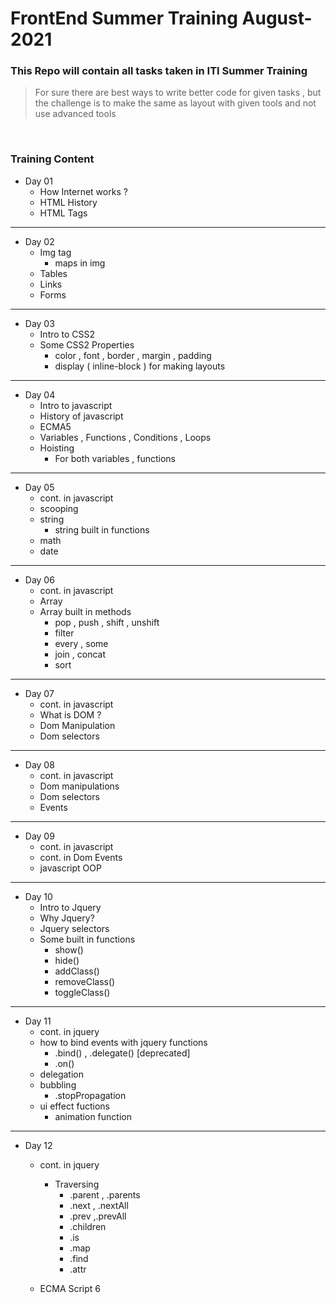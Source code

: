 # FrontEnd Summer Training August-2021
### This Repo will contain all tasks taken in ITI Summer Training
> For sure there are best ways to write better code for given tasks , but the challenge is to make the same as layout with given tools and not use advanced tools 

<br>

### Training Content

* Day 01
  * How Internet works ?
  * HTML History
  * HTML Tags 

<hr>

* Day 02
  * Img tag
    * maps in img
  * Tables
  * Links
  * Forms

<hr>

* Day 03
  * Intro to CSS2
  * Some CSS2 Properties
    * color , font , border , margin , padding 
    * display ( inline-block )  for making layouts 

<hr>

* Day 04
  * Intro to javascript
  * History of javascript
  * ECMA5
  * Variables , Functions , Conditions , Loops
  * Hoisting
     - For both variables , functions

<hr>


* Day 05
  * cont. in javascript
  * scooping
  * string
    * string built in functions
  * math
  * date


<hr>

* Day 06
  * cont. in javascript
  * Array
  * Array built in methods
    * pop , push , shift , unshift
    * filter
    * every , some
    * join , concat
    * sort
  
<hr>

* Day 07
  * cont. in javascript
  * What is DOM ?
  * Dom Manipulation
  * Dom selectors

<hr>

* Day 08
  * cont. in javascript
  * Dom manipulations
  * Dom selectors
  * Events

<hr>

* Day 09
  * cont. in javascript
  * cont. in Dom Events
  * javascript OOP

<hr>

* Day 10
  * Intro to Jquery
  * Why Jquery?
  * Jquery selectors
  * Some built in functions
      * show()
      * hide()
      * addClass()
      * removeClass()
      * toggleClass()


<hr>

* Day 11
  * cont. in jquery
  * how to bind events with jquery functions
      * .bind() , .delegate()  [deprecated]
      * .on()
  * delegation
  * bubbling
     * .stopPropagation
  * ui effect fuctions
     * animation function

<hr>

* Day 12
    * cont. in jquery
        * Traversing
          * .parent , .parents
          * .next , .nextAll
          * .prev ,.prevAll
          * .children
          * .is
          * .map
          * .find
          * .attr

    * ECMA Script 6

